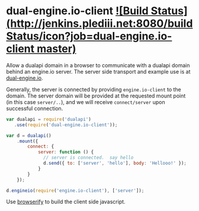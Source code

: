 # dual-engine.io-client [![Build Status](http://jenkins.plediii.net:8080/buildStatus/icon?job=dual-engine.io-client master)](http://jenkins.plediii.net:8080/job/dual-engine.io-client%20master/)

Allow a dualapi domain in a browser to communicate with a dualapi
domain behind an engine.io server.  The server side transport and example use is at [dual-engine.io](https://github.com/plediii/dual-engine.io).


Generally, the server is connected by providing `engine.io-client` to the domain.  The server domain will be provided at the requested mount point (in this case `server/..`), and we will receive `connect/server` upon successful connection.

```javascript
var dualapi = require('dualapi')
   .use(require('dual-engine.io-client'));

var d = dualapi()
    .mount({
        connect: {
            server: function () {
              // server is connected.  say hello
              d.send({ to: ['server', 'hello'], body: 'Hellooo!' });
            }
        }
    });

d.engineio(require('engine.io-client'), ['server']);
```

Use [browserify](http://browserify.org/) to build the client side
javascript.
